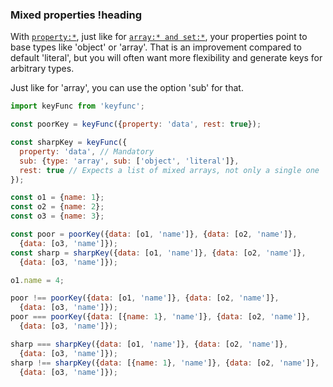 ### Mixed properties !heading

With [`property:*`](#property), just like for [`array:* and set:*`](#array-and-set), your properties point to base types like 'object' or 'array'. That is an improvement compared to default 'literal', but you will often want more flexibility and generate keys for arbitrary types.

Just like for 'array', you can use the option 'sub' for that.

```js
import keyFunc from 'keyfunc';

const poorKey = keyFunc({property: 'data', rest: true});

const sharpKey = keyFunc({
  property: 'data', // Mandatory
  sub: {type: 'array', sub: ['object', 'literal']},
  rest: true // Expects a list of mixed arrays, not only a single one
});

const o1 = {name: 1};
const o2 = {name: 2};
const o3 = {name: 3};

const poor = poorKey({data: [o1, 'name']}, {data: [o2, 'name']},
  {data: [o3, 'name']});
const sharp = sharpKey({data: [o1, 'name']}, {data: [o2, 'name']},
  {data: [o3, 'name']});

o1.name = 4;

poor !== poorKey({data: [o1, 'name']}, {data: [o2, 'name']},
  {data: [o3, 'name']});
poor === poorKey({data: [{name: 1}, 'name']}, {data: [o2, 'name']},
  {data: [o3, 'name']});

sharp === sharpKey({data: [o1, 'name']}, {data: [o2, 'name']},
  {data: [o3, 'name']});
sharp !== sharpKey({data: [{name: 1}, 'name']}, {data: [o2, 'name']},
  {data: [o3, 'name']});
```  
